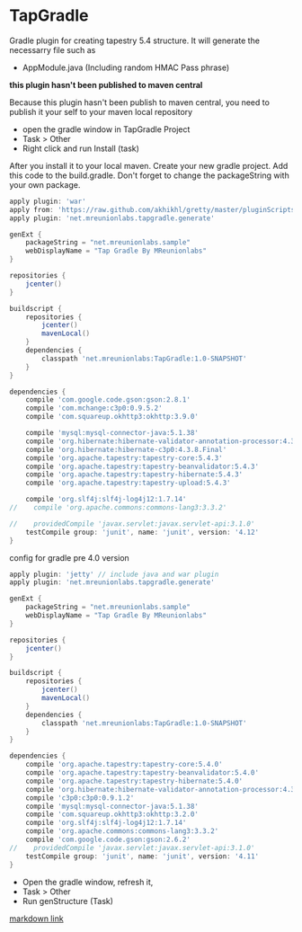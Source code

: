 # TapGradle

Gradle plugin for creating tapestry 5.4 structure. It will generate the necessarry file such as
- AppModule.java (Including random HMAC Pass phrase)

**this plugin hasn't been published to maven central**

Because this plugin hasn't been publish to maven central, you need to publish it your self to your maven local repository
* open the gradle window in TapGradle Project
* Task > Other
* Right click and run Install (task)

After you install it to your local maven. Create your new gradle project. Add this code to the build.gradle. Don't forget to change the packageString with your own package. 

```groovy
apply plugin: 'war'
apply from: 'https://raw.github.com/akhikhl/gretty/master/pluginScripts/gretty.plugin'
apply plugin: 'net.mreunionlabs.tapgradle.generate'

genExt {
    packageString = "net.mreunionlabs.sample"
    webDisplayName = "Tap Gradle By MReunionlabs"
}

repositories {
    jcenter()
}

buildscript {
    repositories {
        jcenter()
        mavenLocal()
    }
    dependencies {
        classpath 'net.mreunionlabs:TapGradle:1.0-SNAPSHOT'
    }
}

dependencies {
    compile 'com.google.code.gson:gson:2.8.1'
    compile 'com.mchange:c3p0:0.9.5.2'
    compile 'com.squareup.okhttp3:okhttp:3.9.0'

    compile 'mysql:mysql-connector-java:5.1.38'
    compile 'org.hibernate:hibernate-validator-annotation-processor:4.3.2.Final'
    compile 'org.hibernate:hibernate-c3p0:4.3.8.Final'
    compile 'org.apache.tapestry:tapestry-core:5.4.3'
    compile 'org.apache.tapestry:tapestry-beanvalidator:5.4.3'
    compile 'org.apache.tapestry:tapestry-hibernate:5.4.3'
    compile 'org.apache.tapestry:tapestry-upload:5.4.3'

    compile 'org.slf4j:slf4j-log4j12:1.7.14'
//    compile 'org.apache.commons:commons-lang3:3.3.2'

//    providedCompile 'javax.servlet:javax.servlet-api:3.1.0'
    testCompile group: 'junit', name: 'junit', version: '4.12'
}
```

config for gradle pre 4.0 version

```groovy
apply plugin: 'jetty' // include java and war plugin
apply plugin: 'net.mreunionlabs.tapgradle.generate'

genExt {
    packageString = "net.mreunionlabs.sample"
    webDisplayName = "Tap Gradle By MReunionlabs"
}

repositories {
    jcenter()
}

buildscript {
    repositories {
        jcenter()
        mavenLocal()
    }
    dependencies {
        classpath 'net.mreunionlabs:TapGradle:1.0-SNAPSHOT'
    }
}

dependencies {
    compile 'org.apache.tapestry:tapestry-core:5.4.0'
    compile 'org.apache.tapestry:tapestry-beanvalidator:5.4.0'
    compile 'org.apache.tapestry:tapestry-hibernate:5.4.0'
    compile 'org.hibernate:hibernate-validator-annotation-processor:4.3.2.Final'
    compile 'c3p0:c3p0:0.9.1.2'
    compile 'mysql:mysql-connector-java:5.1.38'
    compile 'com.squareup.okhttp3:okhttp:3.2.0'
    compile 'org.slf4j:slf4j-log4j12:1.7.14'
    compile 'org.apache.commons:commons-lang3:3.3.2'
    compile 'com.google.code.gson:gson:2.6.2'
//    providedCompile 'javax.servlet:javax.servlet-api:3.1.0'
    testCompile group: 'junit', name: 'junit', version: '4.11'
}
```

* Open the gradle window, refresh it, 
* Task > Other
* Run genStructure (Task)

[markdown link](https://guides.github.com/features/mastering-markdown/)

